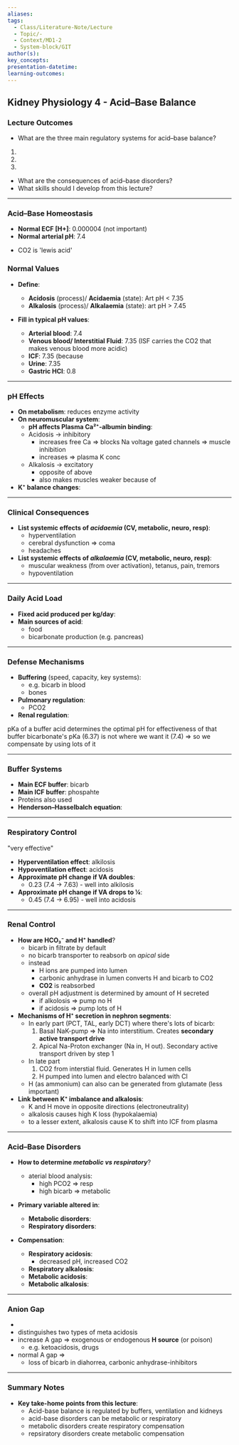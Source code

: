 ```yaml
---
aliases: 
tags:
  - Class/Literature-Note/Lecture
  - Topic/-
  - Context/MD1-2
  - System-block/GIT
author(s): 
key_concepts: 
presentation-datetime: 
learning-outcomes:
---
```


## Kidney Physiology 4 - Acid–Base Balance
### Lecture Outcomes

* What are the three main regulatory systems for acid–base balance?

1.
2.
3.

* What are the consequences of acid–base disorders?
* What skills should I develop from this lecture?

---

### Acid–Base Homeostasis

* **Normal ECF \[H+]**: 0.000004 (not important)
* **Normal arterial pH**: 7.4
- CO2 is 'lewis acid'
### Normal Values

* **Define**:
  * **Acidosis** (process)/ **Acidaemia** (state): Art pH < 7.35
  * **Alkalosis** (process)/ **Alkalaemia** (state): art pH > 7.45

* **Fill in typical pH values**:
  * **Arterial blood**: 7.4
  * **Venous blood/ Interstitial Fluid**: 7.35 (ISF carries the CO2 that makes venous blood more acidic)
  * **ICF**: 7.35 (because 
  * **Urine**: 7.35
  * **Gastric HCl**: 0.8

---

### pH Effects

* **On metabolism**: reduces enzyme activity
* **On neuromuscular system**:
	* **pH affects Plasma Ca²⁺-albumin binding**:
  * Acidosis → inhibitory
	  * increases free Ca => blocks Na voltage gated channels => muscle inhibition
	  * increases => plasma K conc
  * Alkalosis → excitatory
	* opposite of above
	* also makes muscles weaker because of 
* **K⁺ balance changes**:

---

### Clinical Consequences

* **List systemic effects of *acidaemia* (CV, metabolic, neuro, resp)**:
	* hyperventilation
	* cerebral dysfunction => coma
	* headaches
* **List systemic effects of *alkalaemia* (CV, metabolic, neuro, resp)**:
	* muscular weakness (from over activation), tetanus, pain, tremors
	* hypoventilation

---

### Daily Acid Load

* **Fixed acid produced per kg/day**:
* **Main sources of acid**:
	* food
	* bicarbonate production (e.g. pancreas)

---

### Defense Mechanisms

* **Buffering** (speed, capacity, key systems):
	* e.g. bicarb in blood
	* bones
* **Pulmonary regulation**:
	* PCO2
* **Renal regulation**:

pKa of a buffer acid determines the optimal pH for effectiveness of that buffer
bicarbonate's pKa (6.37) is not where we want it (7.4) => so we compensate by using lots of it

---

### Buffer Systems

* **Main ECF buffer**: bicarb
* **Main ICF buffer**: phospahte
* Proteins also used
* **Henderson–Hasselbalch equation**:

---

### Respiratory Control
"very effective"
* **Hyperventilation effect**: alkilosis
* **Hypoventilation effect**: acidosis
* **Approximate pH change if VA doubles**:
	* 0.23 (7.4 → 7.63) - well into alkilosis
* **Approximate pH change if VA drops to ¼**:
	* 0.45 (7.4 → 6.95) - well into acidosis

---

### Renal Control

* **How are HCO₃⁻ and H⁺ handled**?
	* bicarb in filtrate by default
	* no bicarb transporter to reabsorb on *apical* side
	* instead 
		* H ions are pumped into lumen
		* carbonic anhydrase in lumen converts H and bicarb to CO2
		* **CO2** is reabsorbed
	* overall pH adjustment is determined by amount of H secreted
		* if alkolosis => pump no H
		* if acidosis => pump lots of H
* **Mechanisms of H⁺ secretion in nephron segments**:
	* In early part (PCT, TAL, early DCT) where there's lots of bicarb: 
		1. Basal NaK-pump => Na into interstitium. Creates **secondary active transport drive**
		2. Apical Na-Proton exchanger (Na in, H out). Secondary active transport driven by step 1
	- In late part
		1. CO2 from interstial fluid. Generates H in lumen cells 
		2. H pumped into lumen and electro balanced with Cl
	- H (as ammonium) can also can be generated from glutamate (less important)
* **Link between K⁺ imbalance and alkalosis**:
	* K and H move in opposite directions (electroneutrality)
	* alkalosis causes high K loss (hypokalaemia)
	* to a lesser extent, alkalosis cause K to shift into ICF from plasma

---

### Acid–Base Disorders

* **How to determine *metabolic vs respiratory***?
	* aterial blood analysis:
		* high PCO2 => resp
		* high bicarb => metabolic
* **Primary variable altered in**:

  * **Metabolic disorders**:
  * **Respiratory disorders**:
* **Compensation**:

  * **Respiratory acidosis**:
	  * decreased pH, increased CO2
  * **Respiratory alkalosis**:
  * **Metabolic acidosis**:
  * **Metabolic alkalosis**:

---

### Anion Gap
- 
- distinguishes two types of meta acidosis
- increase A gap => exogenous or endogenous **H source** (or poison)
	- e.g. ketoacidosis, drugs
- normal A gap =>
	- loss of bicarb in diahorrea, carbonic anhydrase-inhibitors

---

### Summary Notes

* **Key take-home points from this lecture**:
	* Acid-base balance is regulated by buffers, ventilation and kidneys
	* acid-base disorders can be metabolic or respiratory
	* metabolic disorders create respiratory compensation
	* repsiratory disorders create metabolic compensation
